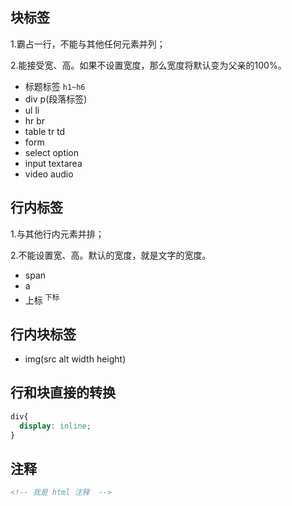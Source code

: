## 块标签

1.霸占一行，不能与其他任何元素并列；

2.能接受宽、高。如果不设置宽度，那么宽度将默认变为父亲的100%。

- 标题标签 `h1~h6`
- div p(段落标签)
- ul li
- hr br
- table tr td
- form
- select option
- input textarea
- video audio

## 行内标签

1.与其他行内元素并排；

2.不能设置宽、高。默认的宽度，就是文字的宽度。

- span 
- a
- 上标<sup> 下标<sub>

## 行内块标签

- img(src alt width height)

## 行和块直接的转换

```css
div{
  display: inline;
}
```

## 注释

```html
<!-- 我是 html 注释  -->
```
